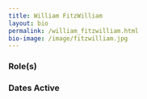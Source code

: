 ```yaml
---
title: William FitzWilliam
layout: bio
permalink: /william_fitzwilliam.html
bio-image: /image/fitzwilliam.jpg
---
```


### Role(s)

### Dates Active